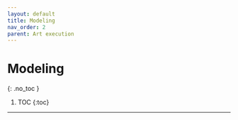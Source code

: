 ```yaml
---
layout: default
title: Modeling
nav_order: 2
parent: Art execution
---
```


# Modeling
{: .no_toc }


1. TOC
{:toc}

---